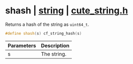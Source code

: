 # shash | [string](https://github.com/RandyGaul/cute_framework/blob/master/docs/string/README.md) | [cute_string.h](https://github.com/RandyGaul/cute_framework/blob/master/include/cute_string.h)

Returns a hash of the string as `uint64_t`.

```cpp
#define shash(s) cf_string_hash(s)
```

Parameters | Description
--- | ---
s | The string.


